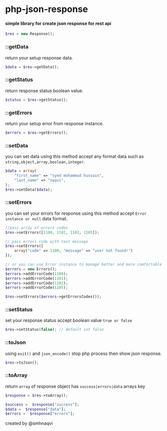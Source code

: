 # php-json-response

#### simple library for create json response for rest api

```php
$res = new Response();
```

### ::getData

return your setup response data.

```php
$data = $res->getData();
```

### ::getStatus

return response status boolean value.

```php
$status = $res->getStatus();
```

### ::getErrors

return your setup error from response instance.

```php
$errors = $res->getErrors();
```

### ::setData

you can set data using this method accept any format data such as `string,object,array,boolean,integer`.

```php
$data = array(
    "first_name" => "syed mohammad hussain",
    "last_name" => "naqvi",
);
$res->setData($data);
```

### ::setErrors

you can set your errors for response using this method accept `Error instance or null` data format.

```php
//pass array of errors codes
$res->setErrors([1100, 1101, 1102, 1105]);

// pass errors code with text message
$res->setErrors([
    array("code" => 1100, "message" => "user not found!")
]);

// or you can use Error instance to manage better and more comfortable your errors
$errors = new Errors();
$errors->addErrorCode(1100);
$errors->addErrorCode(1101);
$errors->addErrorCode(1102);
$errors->addErrorCode(1105);

$res->setErrors($errors->getErrorsCodes());
```

### ::setStatus

set your response status accept boolean value `true or false`

```php
$res->setStatus(false); // default set false 
```

### ::toJson

using `exit()` and `json_encode()` stop php process then show json response.

```php
$res->toJson();
```

### ::toArray

return `array` of response object has `success|errors|data` arrays key

```php
$response = $res->toArray();

$success =  $response["success"];
$data =  $response["data"];
$errors =  $response["errors"];
```

created by @smhnaqvi